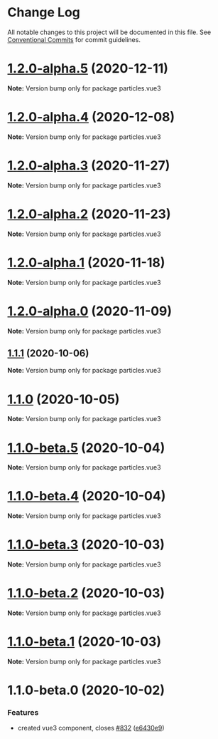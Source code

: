 # Change Log

All notable changes to this project will be documented in this file.
See [Conventional Commits](https://conventionalcommits.org) for commit guidelines.

# [1.2.0-alpha.5](https://github.com/matteobruni/tsparticles/compare/particles.vue3@1.2.0-alpha.4...particles.vue3@1.2.0-alpha.5) (2020-12-11)

**Note:** Version bump only for package particles.vue3





# [1.2.0-alpha.4](https://github.com/matteobruni/tsparticles/compare/particles.vue3@1.2.0-alpha.3...particles.vue3@1.2.0-alpha.4) (2020-12-08)

**Note:** Version bump only for package particles.vue3





# [1.2.0-alpha.3](https://github.com/matteobruni/tsparticles/compare/particles.vue3@1.2.0-alpha.2...particles.vue3@1.2.0-alpha.3) (2020-11-27)

**Note:** Version bump only for package particles.vue3





# [1.2.0-alpha.2](https://github.com/matteobruni/tsparticles/compare/particles.vue3@1.2.0-alpha.1...particles.vue3@1.2.0-alpha.2) (2020-11-23)

**Note:** Version bump only for package particles.vue3





# [1.2.0-alpha.1](https://github.com/matteobruni/tsparticles/compare/particles.vue3@1.2.0-alpha.0...particles.vue3@1.2.0-alpha.1) (2020-11-18)

**Note:** Version bump only for package particles.vue3





# [1.2.0-alpha.0](https://github.com/matteobruni/tsparticles/compare/particles.vue3@1.1.11...particles.vue3@1.2.0-alpha.0) (2020-11-09)

**Note:** Version bump only for package particles.vue3





## [1.1.1](https://github.com/matteobruni/tsparticles/compare/particles.vue3@1.1.0...particles.vue3@1.1.1) (2020-10-06)

**Note:** Version bump only for package particles.vue3





# [1.1.0](https://github.com/matteobruni/tsparticles/compare/particles.vue3@1.1.0-beta.5...particles.vue3@1.1.0) (2020-10-05)

**Note:** Version bump only for package particles.vue3





# [1.1.0-beta.5](https://github.com/matteobruni/tsparticles/compare/particles.vue3@1.1.0-beta.4...particles.vue3@1.1.0-beta.5) (2020-10-04)

**Note:** Version bump only for package particles.vue3





# [1.1.0-beta.4](https://github.com/matteobruni/tsparticles/compare/particles.vue3@1.1.0-beta.3...particles.vue3@1.1.0-beta.4) (2020-10-04)

**Note:** Version bump only for package particles.vue3





# [1.1.0-beta.3](https://github.com/matteobruni/tsparticles/compare/particles.vue3@1.1.0-beta.2...particles.vue3@1.1.0-beta.3) (2020-10-03)

**Note:** Version bump only for package particles.vue3





# [1.1.0-beta.2](https://github.com/matteobruni/tsparticles/compare/particles.vue3@1.1.0-beta.1...particles.vue3@1.1.0-beta.2) (2020-10-03)

**Note:** Version bump only for package particles.vue3





# [1.1.0-beta.1](https://github.com/matteobruni/tsparticles/compare/particles.vue3@1.1.0-beta.0...particles.vue3@1.1.0-beta.1) (2020-10-03)

**Note:** Version bump only for package particles.vue3





# 1.1.0-beta.0 (2020-10-02)


### Features

* created vue3 component, closes [#832](https://github.com/matteobruni/tsparticles/issues/832) ([e6430e9](https://github.com/matteobruni/tsparticles/commit/e6430e9162b6cb1ac72c38c02c70521d2e77d949))
